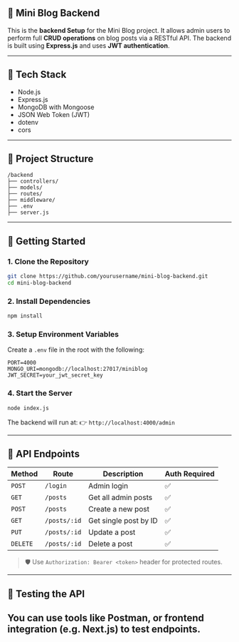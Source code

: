 ## 📘 Mini Blog Backend

This is the **backend Setup** for the Mini Blog project. It allows admin users to perform full **CRUD operations** on blog posts via a RESTful API. The backend is built using **Express.js** and uses **JWT authentication**.

---

## 🔧 Tech Stack

* Node.js
* Express.js
* MongoDB with Mongoose
* JSON Web Token (JWT)
* dotenv
* cors

---

## 📁 Project Structure

```
/backend
├── controllers/
├── models/
├── routes/
├── middleware/
├── .env
├── server.js
```

---

## 🚀 Getting Started

### 1. Clone the Repository

```bash
git clone https://github.com/yourusername/mini-blog-backend.git
cd mini-blog-backend
```

### 2. Install Dependencies

```bash
npm install
```

### 3. Setup Environment Variables

Create a `.env` file in the root with the following:

```env
PORT=4000
MONGO_URI=mongodb://localhost:27017/miniblog
JWT_SECRET=your_jwt_secret_key
```

### 4. Start the Server

```bash
node index.js
```

The backend will run at:
👉 `http://localhost:4000/admin`

---

## 📮 API Endpoints

| Method   | Route             | Description           | Auth Required |
| -------- | ----------------- | --------------------- | ------------- |
| `POST`   | `/login`          | Admin login           | ✅             |
| `GET`    | `/posts`          | Get all admin posts   | ✅             |
| `POST`   | `/posts`          | Create a new post     | ✅             |
| `GET`    | `/posts/:id`      | Get single post by ID | ✅             |
| `PUT`    | `/posts/:id`      | Update a post         | ✅             |
| `DELETE` | `/posts/:id`      | Delete a post         | ✅             |

> 🛡️ Use `Authorization: Bearer <token>` header for protected routes.

---

## 🧪 Testing the API

You can use tools like **Postman**, or frontend integration (e.g. Next.js) to test endpoints.
---